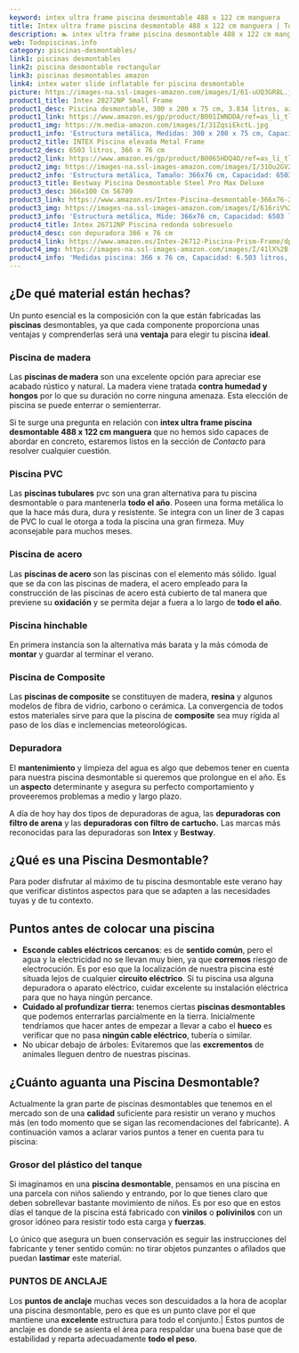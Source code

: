 ```yaml
---
keyword: intex ultra frame piscina desmontable 488 x 122 cm manguera
title: Intex ultra frame piscina desmontable 488 x 122 cm manguera | Todopiscinas.info
description: 🏊 intex ultra frame piscina desmontable 488 x 122 cm manguera Ideales para este verano 2021. Aquí puedes comprar intex ultra frame piscina desmontable 488 x 122 cm manguera y comparar con otras similares. No dejes escapar intex ultra frame piscina desmontable 488 x 122 cm manguera a un precio realmente tentador.
web: Todopiscinas.info
category: piscinas-desmontables/
link1: piscinas desmontables
link2: piscina desmontable rectangular
link3: piscinas desmontables amazon
link4: intex water slide inflatable for piscina desmontable
picture: https://images-na.ssl-images-amazon.com/images/I/61-uUQ3GR8L.jpg
product1_title: Intex 28272NP Small Frame
product1_desc: Piscina desmontable, 300 x 200 x 75 cm, 3.834 litros, azul
product1_link: https://www.amazon.es/gp/product/B001IWNDDA/ref=as_li_tl?ie=UTF8&camp=3638&creative=24630&creativeASIN=B001IWNDDA&linkCode=as2&tag=todopiscinas0e-21&linkId=25b9d647487c889cb6ef56ed63f50ca1
product1_img: https://m.media-amazon.com/images/I/31ZqsiEkctL.jpg
product1_info: 'Estructura metálica, Medidas: 300 x 200 x 75 cm, Capacidad: 3.834 litros, Para 6 personas (+ 6 años), Fácil montaje, Forma rectangular'
product2_title: INTEX Piscina elevada Metal Frame
product2_desc: 6503 litros, 366 x 76 cm
product2_link: https://www.amazon.es/gp/product/B0065HDQ4O/ref=as_li_tl?ie=UTF8&camp=3638&creative=24630&creativeASIN=B0065HDQ4O&linkCode=as2&tag=todopiscinas0e-21&linkId=ed2430e3ba564d3527ee103df33ed7b3
product2_img: https://images-na.ssl-images-amazon.com/images/I/31Ou2GV2SAL.jpg
product2_info: 'Estructura metálica, Tamaño: 366x76 cm, Capacidad: 6503 litros, Forma circular, De 4 a 7 personas (+6 años)'
product3_title: Bestway Piscina Desmontable Steel Pro Max Deluxe
product3_desc: 366x100 Cm 56709
product3_link: https://www.amazon.es/Intex-Piscina-desmontable-366x76-28210NP/dp/B0065HDQ4O?__mk_es_ES=%C3%85M%C3%85%C5%BD%C3%95%C3%91&crid=25UQGV9HG2INI&dchild=1&keywords=piscinas+desmontables&qid=1615854176&sprefix=piscinas+dem%2Caps%2C201&sr=8-5&linkCode=ll1&tag=todopiscinas0e-21&linkId=34f200977c6cbaab1f3f4d9ac0e64755&language=es_ES&ref_=as_li_ss_tl
product3_img: https://images-na.ssl-images-amazon.com/images/I/616riV%2BiY3L.jpg
product3_info: 'Estructura metálica, Mide: 366x76 cm, Capacidad: 6503 litros, De 4 a 7 personas mayores de 6 años, Forma circular, Tecnología Super-Tough'
product4_title: Intex 26712NP Piscina redonda sobresuelo
product4_desc: con depuradora 366 x 76 cm
product4_link: https://www.amazon.es/Intex-26712-Piscina-Prism-Frame/dp/B07FB823GL?__mk_es_ES=%C3%85M%C3%85%C5%BD%C3%95%C3%91&dchild=1&keywords=piscinas+desmontables+con+depuradora&qid=1615936418&sr=8-5&linkCode=ll1&tag=todopiscinas0e-21&linkId=d98699de7830cd471766fa1daa36de34&language=es_ES&ref_=as_li_ss_tl
product4_img: https://images-na.ssl-images-amazon.com/images/I/41lX%2B-YpibL.jpg
product4_info: 'Medidas piscina: 366 x 76 cm, Capacidad: 6.503 litros, Incluye depuradora de cartucha A, Lona resistente triple capa'
---
```




## ¿De qué material están hechas?

Un punto esencial es la composición con la que están fabricadas las **piscinas** desmontables, ya que cada componente proporciona unas ventajas y comprenderlas  será una **ventaja** para elegir tu piscina **ideal**.


### Piscina de madera

Las **piscinas de madera** son una excelente opción para apreciar ese acabado rústico y natural. La madera viene tratada **contra humedad y hongos** por lo que su duración no corre ninguna amenaza. Esta elección de piscina se puede enterrar o semienterrar.

Si te surge una pregunta en relación con **intex ultra frame piscina desmontable 488 x 122 cm manguera** que no hemos sido capaces de abordar en concreto, estaremos listos en la sección de _Contacto_ para resolver cualquier cuestión.


### Piscina  PVC

Las **piscinas tubulares** pvc son una gran alternativa para tu piscina desmontable o para mantenerla **todo el año**. Poseen una forma metálica lo que la hace más dura, dura y resistente. Se integra con un liner de 3 capas de PVC lo cual le otorga a toda la piscina una gran firmeza. Muy aconsejable para muchos meses.


### Piscina de acero

Las **piscinas de acero** son las piscinas con el elemento más sólido. Igual que se da con las piscinas de madera, el acero empleado para la construcción de las piscinas de acero está cubierto de tal manera que previene su **oxidación** y se permita dejar a fuera a lo largo de **todo el año**.


### Piscina hinchable

En primera instancia son la alternativa más barata y la más cómoda de **montar** y guardar al terminar el verano.


### Piscina de Composite

Las **piscinas de composite** se constituyen de madera, **resina** y algunos modelos de fibra de vidrio, carbono o cerámica. La convergencia de todos estos materiales sirve para que la piscina de **composite** sea muy rígida al paso de los días e inclemencias meteorológicas.


### Depuradora

El **mantenimiento** y limpieza del agua es algo que debemos tener en cuenta para nuestra piscina desmontable si queremos que prolongue en el año. Es un **aspecto** determinante y asegura su perfecto comportamiento y proveeremos problemas a medio y largo plazo.

A día de hoy hay dos tipos de depuradoras de agua, las **depuradoras con filtro de arena** y  las **depuradoras** **con filtro de cartucho.** Las marcas más reconocidas para las depuradoras son **Intex** y **Bestway**.

<external-banner></external-banner>

## ¿Qué es una Piscina Desmontable?



Para poder disfrutar al máximo de tu piscina desmontable este verano  hay que verificar distintos aspectos para que se adapten a las necesidades tuyas y de tu contexto.


## Puntos antes de colocar una piscina



*   **Esconde cables eléctricos cercanos**: es de **sentido común**, pero el agua y la electricidad no se llevan muy bien, ya que **corremos** riesgo de electrocución. Es por eso que la localización de nuestra piscina esté situada lejos de cualquier **circuito eléctrico**. Si tu piscina usa alguna depuradora o aparato eléctrico, cuidar excelente su instalación eléctrica para que no haya ningún percance.
*   **Cuidado al profundizar tierra:** tenemos ciertas **piscinas desmontables** que podemos enterrarlas parcialmente en la tierra. Inicialmente tendríamos que hacer antes de empezar a llevar a cabo el **hueco** es verificar que no pasa **ningún cable eléctrico**, tubería o similar.
*   No ubicar debajo de árboles: Evitaremos que las **excrementos** de animales lleguen dentro de nuestras piscinas.

<stats-list :link1=link1 :link2=link2 :link3=link3 :link4=link4 :category=category></stats-list>

<brand-panel :title=product1_title :desc=product1_desc :img=product1_img :link=product1_link></brand-panel>


## ¿Cuánto aguanta una Piscina Desmontable?

Actualmente la gran parte de piscinas desmontables que tenemos en el mercado son de una **calidad** suficiente para resistir un verano y muchos más (en todo momento que se sigan las recomendaciones del fabricante). A continuación vamos a aclarar varios puntos a tener en cuenta para tu piscina:


### Grosor del plástico del tanque

Si imaginamos en una **piscina desmontable**, pensamos en una piscina en una parcela con niños saliendo y entrando, por lo que tienes claro que deben sobrellevar bastante movimiento de niños. Es por eso que en estos días el tanque de la piscina está fabricado con **vinilos** o **polivinilos** con un grosor idóneo para resistir todo esta carga y **fuerzas**.

Lo único que asegura un	 buen conservación es seguir las instrucciones del fabricante y tener sentido común: no tirar objetos punzantes o afilados que puedan **lastimar** este material.


### PUNTOS DE ANCLAJE

Los **puntos de anclaje** muchas veces son descuidados a la hora de acoplar una piscina desmontable, pero  es que es un punto clave por el que mantiene una **excelente** estructura para todo el conjunto.| Estos puntos de anclaje es donde se asienta el área para respaldar una buena base que de estabilidad y reparta adecuadamente **todo el peso**.